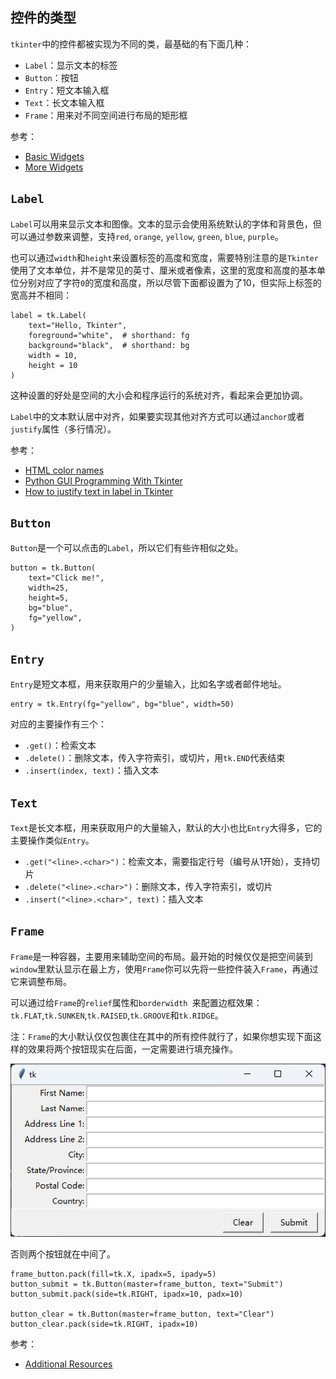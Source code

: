 ## 控件的类型

`tkinter`中的控件都被实现为不同的类，最基础的有下面几种：

- `Label`：显示文本的标签
- `Button`：按钮
- `Entry`：短文本输入框
- `Text`：长文本输入框
- `Frame`：用来对不同空间进行布局的矩形框


参考：

- [Basic Widgets](https://tkdocs.com/tutorial/widgets.html)
- [More Widgets](https://tkdocs.com/tutorial/morewidgets.html)

## `Label`

`Label`可以用来显示文本和图像。文本的显示会使用系统默认的字体和背景色，但可以通过参数来调整，支持`red`, `orange`, `yellow`, `green`, `blue`, `purple`。

也可以通过`width`和`height`来设置标签的高度和宽度，需要特别注意的是`Tkinter`使用了文本单位，并不是常见的英寸、厘米或者像素，这里的宽度和高度的基本单位分别对应了字符`0`的宽度和高度，所以尽管下面都设置为了10，但实际上标签的宽高并不相同：

```
label = tk.Label(
    text="Hello, Tkinter",
    foreground="white",  # shorthand: fg
    background="black",  # shorthand: bg
    width = 10,
    height = 10
)
```

这种设置的好处是空间的大小会和程序运行的系统对齐，看起来会更加协调。

`Label`中的文本默认居中对齐，如果要实现其他对齐方式可以通过`anchor`或者`justify`属性（多行情况）。


参考：

- [HTML color names](https://htmlcolorcodes.com/color-names/)
- [Python GUI Programming With Tkinter](https://realpython.com/python-gui-tkinter/)
- [How to justify text in label in Tkinter](https://stackoverflow.com/questions/37318060/how-to-justify-text-in-label-in-tkinter)

## `Button`

`Button`是一个可以点击的`Label`，所以它们有些许相似之处。

```
button = tk.Button(
    text="Click me!",
    width=25,
    height=5,
    bg="blue",
    fg="yellow",
)
```

## `Entry`

`Entry`是短文本框，用来获取用户的少量输入，比如名字或者邮件地址。

```
entry = tk.Entry(fg="yellow", bg="blue", width=50)
```

对应的主要操作有三个：

- `.get()`：检索文本
- `.delete()`：删除文本，传入字符索引，或切片，用`tk.END`代表结束
- `.insert(index, text)`：插入文本

## `Text`

`Text`是长文本框，用来获取用户的大量输入，默认的大小也比`Entry`大得多，它的主要操作类似`Entry`。

- `.get("<line>.<char>")`：检索文本，需要指定行号（编号从1开始），支持切片
- `.delete("<line>.<char>")`：删除文本，传入字符索引，或切片
- `.insert("<line>.<char>", text)`：插入文本


## `Frame`

`Frame`是一种容器，主要用来辅助空间的布局。最开始的时候仅仅是把空间装到`window`里默认显示在最上方，使用`Frame`你可以先将一些控件装入`Frame`，再通过它来调整布局。

可以通过给`Frame`的`relief`属性和`borderwidth `来配置边框效果：`tk.FLAT`,`tk.SUNKEN`,`tk.RAISED`,`tk.GROOVE`和`tk.RIDGE`。

注：`Frame`的大小默认仅仅包裹住在其中的所有控件就行了，如果你想实现下面这样的效果将两个按钮现实在后面，一定需要进行填充操作。

![](./need_fill.png)

否则两个按钮就在中间了。

```
frame_button.pack(fill=tk.X, ipadx=5, ipady=5)
button_submit = tk.Button(master=frame_button, text="Submit")
button_submit.pack(side=tk.RIGHT, ipadx=10, padx=10)

button_clear = tk.Button(master=frame_button, text="Clear")
button_clear.pack(side=tk.RIGHT, ipadx=10)
```

参考：

- [Additional Resources](https://realpython.com/python-gui-tkinter/#additional-resources)